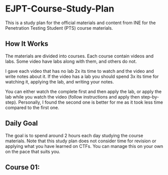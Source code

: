 # EJPT-Course-Study-Plan

This is a study plan for the official materials and content from INE for the Penetration Testing Student (PTS) course materials.

## How It Works

The materials are divided into courses. Each course contain videos and labs. Some video have labs along with them, and others do not.  

I gave each video that has no lab 2x its time to watch and the video and write notes about it. If the video has a lab you should spend 3x its time for watching it, applying the lab, and writing your notes.

You can either watch the complete first and then apply the lab, or apply the lab while you watch the video (follow instructions and apply then step-by-step). Personally, I found the second one is better for me as it took less time compared to the first one.

## Daily Goal

The goal is to spend around 2 hours each day studying the course materials. Note that this study plan does not consider time for revision or applying what you have learned on CTFs. You can manage this on your own on the pace that suits you.

## Course 01:
